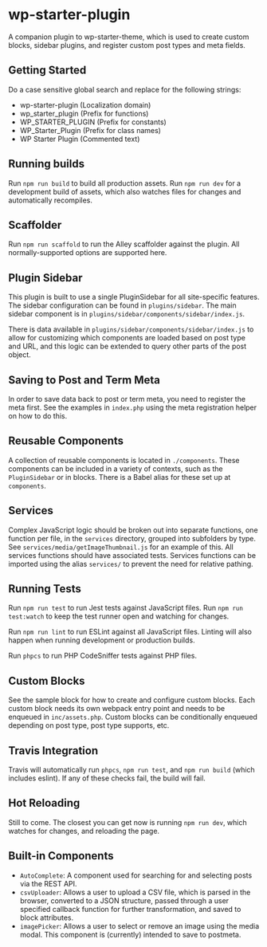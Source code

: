 # wp-starter-plugin
A companion plugin to wp-starter-theme, which is used to create custom blocks, sidebar plugins, and register custom post types and meta fields.

## Getting Started

Do a case sensitive global search and replace for the following strings:

* wp-starter-plugin (Localization domain)
* wp_starter_plugin (Prefix for functions)
* WP_STARTER_PLUGIN (Prefix for constants)
* WP_Starter_Plugin (Prefix for class names)
* WP Starter Plugin (Commented text)

## Running builds

Run `npm run build` to build all production assets. Run `npm run dev` for a development build of assets, which also watches files for changes and automatically recompiles.

## Scaffolder

Run `npm run scaffold` to run the Alley scaffolder against the plugin. All normally-supported options are supported here.

## Plugin Sidebar

This plugin is built to use a single PluginSidebar for all site-specific features. The sidebar configuration can be found in `plugins/sidebar`. The main sidebar component is in `plugins/sidebar/components/sidebar/index.js`.

There is data available in `plugins/sidebar/components/sidebar/index.js` to allow for customizing which components are loaded based on post type and URL, and this logic can be extended to query other parts of the post object.

## Saving to Post and Term Meta

In order to save data back to post or term meta, you need to register the meta first. See the examples in `index.php` using the meta registration helper on how to do this.

## Reusable Components

A collection of reusable components is located in `./components`. These components can be included in a variety of contexts, such as the `PluginSidebar` or in blocks. There is a Babel alias for these set up at `components`.

## Services

Complex JavaScript logic should be broken out into separate functions, one function per file, in the `services` directory, grouped into subfolders by type. See `services/media/getImageThumbnail.js` for an example of this. All services functions should have associated tests. Services functions can be imported using the alias `services/` to prevent the need for relative pathing.

## Running Tests

Run `npm run test` to run Jest tests against JavaScript files. Run `npm run test:watch` to keep the test runner open and watching for changes.

Run `npm run lint` to run ESLint against all JavaScript files. Linting will also happen when running development or production builds.

Run `phpcs` to run PHP CodeSniffer tests against PHP files.

## Custom Blocks

See the sample block for how to create and configure custom blocks. Each custom block needs its own webpack entry point and needs to be enqueued in `inc/assets.php`. Custom blocks can be conditionally enqueued depending on post type, post type supports, etc.

## Travis Integration

Travis will automatically run `phpcs`, `npm run test`, and `npm run build` (which includes eslint). If any of these checks fail, the build will fail.

## Hot Reloading

Still to come. The closest you can get now is running `npm run dev`, which watches for changes, and reloading the page.

## Built-in Components
- `AutoComplete`: A component used for searching for and selecting posts via the REST API.
- `csvUploader`: Allows a user to upload a CSV file, which is parsed in the browser, converted to a JSON structure, passed through a user specified callback function for further transformation, and saved to block attributes.
- `imagePicker`: Allows a user to select or remove an image using the media modal. This component is (currently) intended to save to postmeta.
